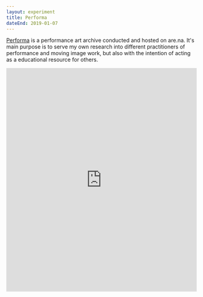 ```yaml
---
layout: experiment
title: Performa
dateEnd: 2019-01-07
---
```


[Performa](https://are.na/tom-y/performa) is a performance art archive conducted and hosted on are.na. It's main purpose is to serve my own research into different practitioners of performance and moving image work, but also with the intention of acting as a educational resource for others.

<iframe style="border:none;" width="100%" height="590" src="https://www.are.na/tom-y/performa/embed" title="Tom Hackshaw’s Are.na channel “Performa”"></iframe>
